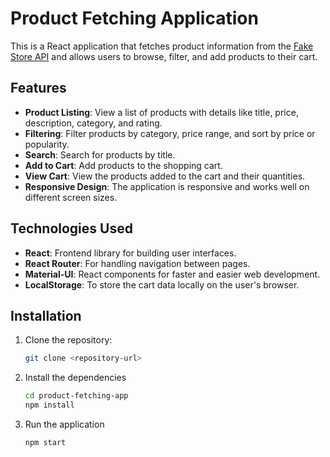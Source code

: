 # Product Fetching Application

This is a React application that fetches product information from the [Fake Store API](https://fakestoreapi.com/products) and allows users to browse, filter, and add products to their cart.

## Features

- **Product Listing**: View a list of products with details like title, price, description, category, and rating.
- **Filtering**: Filter products by category, price range, and sort by price or popularity.
- **Search**: Search for products by title.
- **Add to Cart**: Add products to the shopping cart.
- **View Cart**: View the products added to the cart and their quantities.
- **Responsive Design**: The application is responsive and works well on different screen sizes.

## Technologies Used

- **React**: Frontend library for building user interfaces.
- **React Router**: For handling navigation between pages.
- **Material-UI**: React components for faster and easier web development.
- **LocalStorage**: To store the cart data locally on the user's browser.

## Installation

1. Clone the repository:

   ```bash
   git clone <repository-url>

2. Install the dependencies
   
   ```bash
   cd product-fetching-app
   npm install

3. Run the application

   ```bash
   npm start
   

